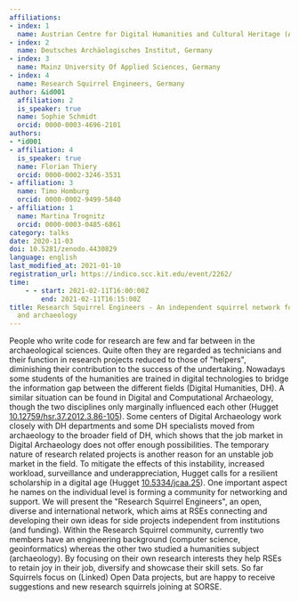 ```yaml
---
affiliations:
- index: 1
  name: Austrian Centre for Digital Humanities and Cultural Heritage (ACDH-CH), Austria
- index: 2
  name: Deutsches Archäologisches Institut, Germany
- index: 3
  name: Mainz University Of Applied Sciences, Germany
- index: 4
  name: Research Squirrel Engineers, Germany
author: &id001
  affiliation: 2
  is_speaker: true
  name: Sophie Schmidt
  orcid: 0000-0003-4696-2101
authors:
- *id001
- affiliation: 4
  is_speaker: true
  name: Florian Thiery
  orcid: 0000-0002-3246-3531
- affiliation: 3
  name: Timo Homburg
  orcid: 0000-0002-9499-5840
- affiliation: 1
  name: Martina Trognitz
  orcid: 0000-0003-0485-6861
category: talks
date: 2020-11-03
doi: 10.5281/zenodo.4430829
language: english
last_modified_at: 2021-01-10
registration_url: https://indico.scc.kit.edu/event/2262/
time:
    - - start: 2021-02-11T16:00:00Z
        end: 2021-02-11T16:15:00Z
title: Research Squirrel Engineers - An independent squirrel network for RSEs in DH
  and archaeology
---
```


People who write code for research are few and far between in the archaeological sciences. Quite often they are regarded as technicians and their function in research projects reduced to those of "helpers", diminishing their contribution to the success of the undertaking. Nowadays some students of the humanities are trained in digital technologies to bridge the information gap between the different fields (Digital Humanities, DH). A similar situation can be found  in Digital and Computational Archaeology, though the two disciplines only marginally influenced each other (Hugget [10.12759/hsr.37.2012.3.86-105](https://doi.org/10.12759/hsr.37.2012.3.86-105)). Some centers of Digital Archaeology work closely with DH departments and some DH specialists moved from archaeology to the broader field of DH, which shows that the job market in Digital Archaeology does not offer enough possibilities. The temporary nature of research related projects is another reason for an unstable job market in the field. To mitigate the effects of this instability, increased workload, surveillance and underappreciation, Hugget calls for a resilient scholarship in a digital age (Hugget [10.5334/jcaa.25](https://doi.org/10.5334/jcaa.25)). One important aspect he names on the individual level is forming a community for networking and support. We will present the "Research Squirrel Engineers", an open, diverse and international network, which aims at RSEs connecting and developing their own ideas for side projects independent from institutions (and funding). Within the Research Squirrel community, currently two members have an engineering background (computer science, geoinformatics) whereas the other two studied a humanities subject (archaeology). By focusing on their own research interests they help RSEs to retain joy in their job, diversify and showcase their skill sets. So far Squirrels focus on (Linked) Open Data projects, but are happy to receive suggestions and new research squirrels joining at SORSE.